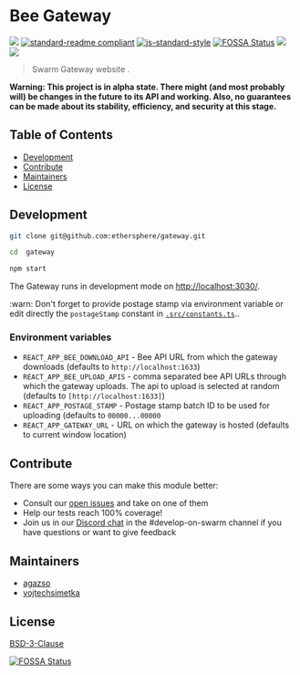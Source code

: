 # Bee Gateway

[![](https://img.shields.io/badge/made%20by-Swarm-blue.svg?style=flat-square)](https://swarm.ethereum.org/)
[![standard-readme compliant](https://img.shields.io/badge/standard--readme-OK-brightgreen.svg?style=flat-square)](https://github.com/RichardLitt/standard-readme)
[![js-standard-style](https://img.shields.io/badge/code%20style-standard-brightgreen.svg?style=flat-square)](https://github.com/feross/standard)
[![FOSSA Status](https://app.fossa.com/api/projects/git%2Bgithub.com%2Fethersphere%2Fgateway.svg?type=shield)](https://app.fossa.com/projects/git%2Bgithub.com%2Fethersphere%2Fgateway?ref=badge_shield)
![](https://img.shields.io/badge/npm-%3E%3D6.0.0-orange.svg?style=flat-square)
![](https://img.shields.io/badge/Node.js-%3E%3D12.0.0-orange.svg?style=flat-square)

> Swarm Gateway website .

**Warning: This project is in alpha state. There might (and most probably will) be changes in the future to its API and working. Also, no guarantees can be made about its stability, efficiency, and security at this stage.**

## Table of Contents

- [Development](#development)
- [Contribute](#contribute)
- [Maintainers](#maintainers)
- [License](#license)

## Development

```sh
git clone git@github.com:ethersphere/gateway.git

cd  gateway

npm start
```

The Gateway runs in development mode on [http://localhost:3030/](http://localhost:3030/). 

:warn: Don't forget to provide postage stamp via environment variable or edit directly the `postageStamp` constant in [`.src/constants.ts`](./src/constants.ts)..

### Environment variables
- `REACT_APP_BEE_DOWNLOAD_API` - Bee API URL from which the gateway downloads (defaults to `http://localhost:1633`)
- `REACT_APP_BEE_UPLOAD_APIS` - comma separated bee API URLs through which the gateway uploads. The api to upload is selected at random (defaults to `[http://localhost:1633]`)
- `REACT_APP_POSTAGE_STAMP` - Postage stamp batch ID to be used for uploading (defaults to `00000...00000`
- `REACT_APP_GATEWAY_URL` - URL on which the gateway is hosted (defaults to current window location)

## Contribute

There are some ways you can make this module better:

- Consult our [open issues](https://github.com/ethersphere/gateway/issues) and take on one of them
- Help our tests reach 100% coverage!
- Join us in our [Discord chat](https://discord.gg/wdghaQsGq5) in the #develop-on-swarm channel if you have questions or want to give feedback

## Maintainers

- [agazso](https://github.com/agazso)
- [vojtechsimetka](https://github.com/vojtechsimetka)

## License

[BSD-3-Clause](./LICENSE)


[![FOSSA Status](https://app.fossa.com/api/projects/git%2Bgithub.com%2Fethersphere%2Fgateway.svg?type=large)](https://app.fossa.com/projects/git%2Bgithub.com%2Fethersphere%2Fgateway?ref=badge_large)